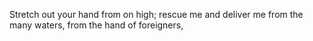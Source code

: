 Stretch out your hand from on high; rescue me and deliver me from the many waters, from the hand of foreigners,
